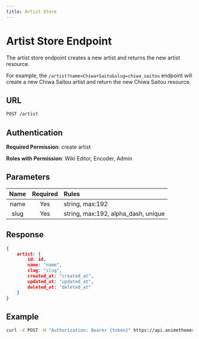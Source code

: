 ```yaml
---
title: Artist Store
---
```


# Artist Store Endpoint

The artist store endpoint creates a new artist and returns the new artist resource.

For example, the `/artist?name=Chiwa+Saito&slug=chiwa_saitou` endpoint will create a new Chiwa Saitou artist and return the new Chiwa Saitou resource.

## URL

```sh
POST /artist
```

## Authentication

**Required Permission**: create artist

**Roles with Permission**: Wiki Editor, Encoder, Admin

## Parameters

| Name     | Required | Rules                               |
| :------: | :------: | :---------------------------------- |
| name     | Yes      | string, max:192                     |
| slug     | Yes      | string, max:192, alpha_dash, unique |

## Response

```json
{
    artist: {
        id: id,
        name: "name",
        slug: "slug",
        created_at: "created_at",
        updated_at: "updated_at",
        deleted_at: "deleted_at"
    }
}
```

## Example

```bash
curl -X POST -H "Authorization: Bearer {token}" https://api.animethemes.moe/artist/
```
